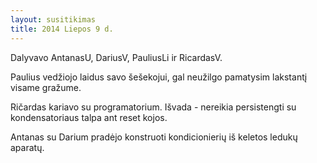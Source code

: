 ```yaml
---
layout: susitikimas
title: 2014 Liepos 9 d.
---
```

Dalyvavo AntanasU, DariusV, PauliusLi ir RicardasV.


Paulius vedžiojo laidus savo šešekojui, gal neužilgo pamatysim lakstantį visame gražume.

Ričardas kariavo su programatorium. Išvada - nereikia persistengti su kondensatoriaus talpa ant reset kojos.

Antanas su Darium pradėjo konstruoti kondicionierių iš keletos ledukų aparatų.

